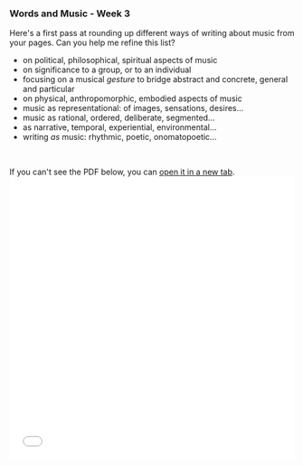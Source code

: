 ### Words and Music - Week 3

Here's a first pass at rounding up different ways of writing about music from your pages. Can you help me refine this list?

- on political, philosophical, spiritual aspects of music
- on significance to a group, or to an individual
- focusing on a musical *gesture* to bridge abstract and concrete, general and particular
- on physical, anthropomorphic, embodied aspects of music
- music as representational: of images, sensations, desires...
- music as rational, ordered, deliberate, segmented...
- as narrative, temporal, experiential, environmental...
- writing *as* music: rhythmic, poetic, onomatopoetic...

<br>

If you can't see the PDF below, you can <a href="words_and_music_3.pdf" target="_blank">open it in a new tab</a>.
<embed
	src="words_and_music_3.pdf"
	type="application/pdf"
	width="100%"
	height="500px"
/>

<br>

